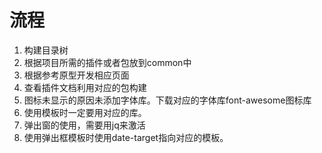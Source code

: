 # 流程
1. 构建目录树
2. 根据项目所需的插件或者包放到common中
3. 根据参考原型开发相应页面
4. 查看插件文档利用对应的包构建
5. 图标未显示的原因未添加字体库。下载对应的字体库font-awesome图标库
6. 使用模板时一定要用对应的库。
7. 弹出窗的使用，需要用jq来激活
8. 使用弹出框模板时使用date-target指向对应的模板。